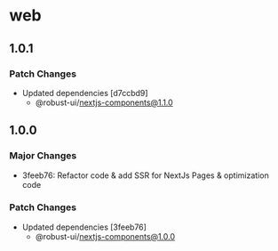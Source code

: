 # web

## 1.0.1

### Patch Changes

- Updated dependencies [d7ccbd9]
  - @robust-ui/nextjs-components@1.1.0

## 1.0.0

### Major Changes

- 3feeb76: Refactor code & add SSR for NextJs Pages & optimization code

### Patch Changes

- Updated dependencies [3feeb76]
  - @robust-ui/nextjs-components@1.0.0
